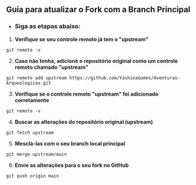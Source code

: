 ## Guia para atualizar o Fork com a Branch Principal

* ### Siga as etapas abaixo:

1. **Verifique se seu controle remoto já tem o "upstream"**
```
git remote -v
```
2. **Caso não tenha, adicione o repositório original como um controle remoto chamado "upstream"**
```
git remote add upstream https://github.com/YashinaGomes/Aventuras-Arqueologicas.git
```
3. **Verifique se o controle remoto "upstream" foi adicionado corretamente**
```
git remote -v
```
4. **Buscar as alterações do repositório original (upstream)**
```
git fetch upstream
```
5. **Mesclá-las com o seu branch local principal**
```
git merge upstream/main
```
6. **Envie as alterações para o seu fork no GitHub**
```
git push origin main
```
